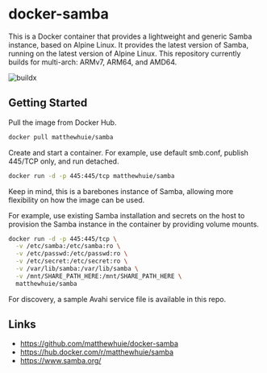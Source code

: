 # docker-samba
This is a Docker container that provides a lightweight and generic Samba instance, based on Alpine Linux. It provides the latest version of Samba, running on the latest version of Alpine Linux. This repository currently builds for multi-arch: ARMv7, ARM64, and AMD64.

![buildx](https://github.com/matthewhuie/docker-samba/workflows/docker-buildx/badge.svg?branch=master)

## Getting Started
Pull the image from Docker Hub.
```bash
docker pull matthewhuie/samba
```

Create and start a container. For example, use default smb.conf, publish 445/TCP only, and run detached.
```bash
docker run -d -p 445:445/tcp matthewhuie/samba
```

Keep in mind, this is a barebones instance of Samba, allowing more flexibility on how the image can be used. 

For example, use existing Samba installation and secrets on the host to provision the Samba instance in the container by providing volume mounts.
```bash
docker run -d -p 445:445/tcp \
  -v /etc/samba:/etc/samba:ro \
  -v /etc/passwd:/etc/passwd:ro \
  -v /etc/secret:/etc/secret:ro \
  -v /var/lib/samba:/var/lib/samba \
  -v /mnt/SHARE_PATH_HERE:/mnt/SHARE_PATH_HERE \
  matthewhuie/samba
```

For discovery, a sample Avahi service file is available in this repo.

## Links
- https://github.com/matthewhuie/docker-samba
- https://hub.docker.com/r/matthewhuie/samba
- https://www.samba.org/
